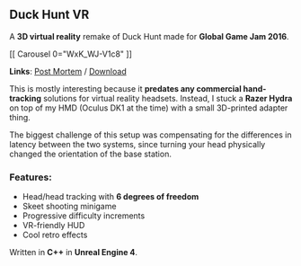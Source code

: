 ## Duck Hunt VR

A **3D virtual reality** remake of Duck Hunt made for **Global Game Jam 2016**.

[[ Carousel 0="WxK_WJ-V1c8" ]]

**Links**: [Post Mortem](https://web.archive.org/web/20170424124449/http://rly.sexy/duck-hunt-vr-postmortem-global-game-jam-2016/) / [Download]()

This is mostly interesting because it **predates any commercial hand-tracking** solutions for virtual reality headsets. Instead, I stuck a **Razer Hydra** on top of my HMD (Oculus DK1 at the time) with a small 3D-printed adapter thing.

The biggest challenge of this setup was compensating for the differences in latency between the two systems, since turning your head physically changed the orientation of the base station.

### Features:

  - Head/head tracking with **6 degrees of freedom**
  - Skeet shooting minigame
  - Progressive difficulty increments
  - VR-friendly HUD
  - Cool retro effects

Written in **C++** in **Unreal Engine 4**.
